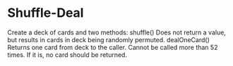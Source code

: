 # Shuffle-Deal

Create a deck of cards and two methods: 
  shuffle()
    Does not return a value, but results in cards in deck being randomly permuted. 
  dealOneCard()
    Returns one card from deck to the caller. 
    Cannot be called more than 52 times.  If it is, no card should be returned. 
